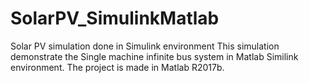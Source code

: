 # SolarPV_SimulinkMatlab
Solar PV simulation done in Simulink environment
This simulation demonstrate the Single machine infinite bus system in Matlab Similink environment. The project is made in Matlab R2017b. 
